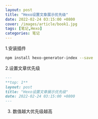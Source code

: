 ```yaml
---
layout: post
title: "Hexo设置文章展示优先级"
date: 2022-02-24 03:15:00 +0800
cover: /images/article/book1.jpg
tags: [笔记,Hexo]
categories: 笔记
---
```


1.安装插件

```bash
npm install hexo-generator-index --save
```
2.设置文章优先级
```md
---
**top: 1**
layout: post
title: "Hexo设置文章展示优先级"
date: 2022-02-24 03:15:00 +0800
---
```
3. 数值越大优先级越高